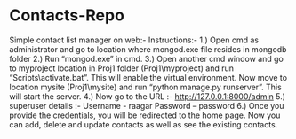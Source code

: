 # Contacts-Repo

Simple contact list manager on web:-
Instructions:-
1.)	Open cmd as administrator and go to location where mongod.exe file resides in mongodb folder
2.)	Run “mongod.exe” in cmd. 
3.)	Open another cmd window and go to myproject location in Proj1 folder (Proj1\myproject) and run “Scripts\activate.bat”. This will enable the virtual environment.  Now move to location mysite (Proj1\mysite) and run “python manage.py runserver”. This will start the server.
4.)	Now go to the URL :- http://127.0.0.1:8000/admin
5.)	superuser details :- 
Username - raagar
Password – password
6.)	Once you provide the credentials, you will be redirected to the home page. Now you can add, delete and update contacts as well as see the existing contacts. 
